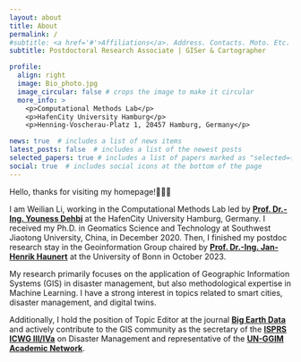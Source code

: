 ```yaml
---
layout: about
title: About
permalink: /
#subtitle: <a href='#'>Affiliations</a>. Address. Contacts. Moto. Etc.
subtitle: Postdoctoral Research Associate | GISer & Cartographer

profile:
  align: right
  image: Bio_photo.jpg
  image_circular: false # crops the image to make it circular
  more_info: >
    <p>Computational Methods Lab</p>
    <p>HafenCity University Hamburg</p>
    <p>Henning-Voscherau-Platz 1, 20457 Hamburg, Germany</p>

news: true  # includes a list of news items
latest_posts: false  # includes a list of the newest posts
selected_papers: true # includes a list of papers marked as "selected={true}"
social: true  # includes social icons at the bottom of the page
---
```


Hello, thanks for visiting my homepage!:clap::clap::clap:

I am Weilian Li, working in the Computational Methods Lab led by [**Prof. Dr.-Ing. Youness Dehbi**](https://www.hcu-hamburg.de/prof-dr-ing-youness-dehbi) at the HafenCity University Hamburg, Germany. 
I received my Ph.D. in Geomatics Science and Technology at Southwest Jiaotong University, China, in December 2020. Then, I finished my postdoc research stay in the Geoinformation Group chaired by [**Prof. Dr.-Ing. Jan-Henrik Haunert**](https://www.geoinfo.uni-bonn.de/en/team/haunert) at the University of Bonn in October 2023.

My research primarily focuses on the application of Geographic Information Systems (GIS) in disaster management, but also methodological expertise in Machine Learning. I have a strong interest in topics related to smart cities, disaster management, and digital twins.

Additionally, I hold the position of Topic Editor at the journal [**Big Earth Data**](https://www.tandfonline.com/journals/tbed20) and actively contribute to the GIS community as the secretary of the [**ISPRS ICWG III/IVa**](https://www2.isprs.org/commissions/comm3/icwg-3-4a/) on Disaster Management and representative of the [**UN-GGIM Academic Network**](https://unggim.academicnetwork.org/members/).

<!-- My research primarily focuses on the application of Geographic Information Systems (GIS) in disaster management. With the guidance of Prof. Dr.-Ing. Jan-Henrik Haunert and Prof. Dr.-Ing. Youness Dehbi, I have not only intensified my research in disaster visualization but also expanded my methodological expertise in Machine Learning. I have a strong interest in topics related to smart cities, disaster management, and digital twins. Additionally, I hold the position of Topic Editor at the journal Big Earth Data and serve as a Youth Editorial Board Member for the journal Natural Hazards Research. Furthermore, I actively contribute to the field as the secretary of the ISPRS Working Group ICWG III/IVa on Disaster Management and representative of the UN-GGIM Academic Network.

Write your biography here. Tell the world about yourself. Link to your favorite [subreddit](http://reddit.com). You can put a picture in, too. The code is already in, just name your picture `prof_pic.jpg` and put it in the `img/` folder.

Put your address / P.O. box / other info right below your picture. You can also disable any of these elements by editing `profile` property of the YAML header of your `_pages/about.md`. Edit `_bibliography/papers.bib` and Jekyll will render your [publications page](/al-folio/publications/) automatically.

Link to your social media connections, too. This theme is set up to use [Font Awesome icons](https://fontawesome.com/) and [Academicons](https://jpswalsh.github.io/academicons/), like the ones below. Add your Facebook, Twitter, LinkedIn, Google Scholar, or just disable all of them. -->

